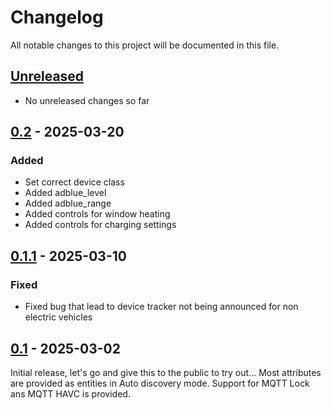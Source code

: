 # Changelog

All notable changes to this project will be documented in this file.

## [Unreleased]
- No unreleased changes so far

## [0.2] - 2025-03-20
### Added
- Set correct device class
- Added adblue_level
- Added adblue_range
- Added controls for window heating
- Added controls for charging settings

## [0.1.1] - 2025-03-10
### Fixed
- Fixed bug that lead to device tracker not being announced for non electric vehicles

## [0.1] - 2025-03-02
Initial release, let's go and give this to the public to try out...
Most attributes are provided as entities in Auto discovery mode.
Support for MQTT Lock ans MQTT HAVC is provided.

[unreleased]: https://github.com/tillsteinbach/CarConnectivity-plugin-mqtt_homeassistant/compare/v0.2...HEAD
[0.2]: https://github.com/tillsteinbach/CarConnectivity-plugin-mqtt_homeassistant/releases/tag/v0.2
[0.1.1]: https://github.com/tillsteinbach/CarConnectivity-plugin-mqtt_homeassistant/releases/tag/v0.1.1
[0.1]: https://github.com/tillsteinbach/CarConnectivity-plugin-mqtt_homeassistant/releases/tag/v0.1

